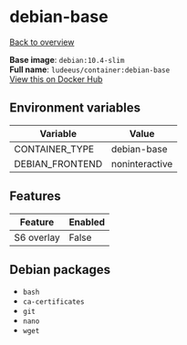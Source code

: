 # debian-base

[Back to overview](../index.md)

**Base image**: `debian:10.4-slim`  
**Full name**: `ludeeus/container:debian-base`  
[View this on Docker Hub](https://hub.docker.com/r/ludeeus/container/tags?page=1&name=debian-base)

## Environment variables

Variable | Value 
-- | --
CONTAINER_TYPE | debian-base
DEBIAN_FRONTEND | noninteractive

## Features

Feature | Enabled 
-- | --
S6 overlay | False

## Debian packages

- `bash`
- `ca-certificates`
- `git`
- `nano`
- `wget`
